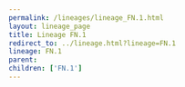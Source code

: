 ```yaml
---
permalink: /lineages/lineage_FN.1.html
layout: lineage_page
title: Lineage FN.1
redirect_to: ../lineage.html?lineage=FN.1
lineage: FN.1
parent: 
children: ['FN.1']
---
```

